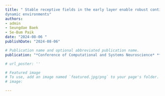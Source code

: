 ```yaml
---
title: " Stable receptive fields in the early layer enable robust continual learning under
dynamic environments"
authors:
- admin
- Seungdae Baek
- Se-Bum Paik
date: "2024-08-06 "
publishDate: "2024-08-06"

# Publication name and optional abbreviated publication name.
publication: "*Conference of Computational and Systems Neuroscience* ***(CCN)***"

# url_poster: ''

# Featured image
# To use, add an image named `featured.jpg/png` to your page's folder. 
# image:

---
```

